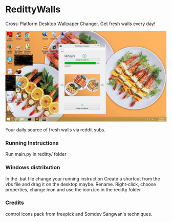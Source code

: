 # RedittyWalls
Cross-Platform Desktop Wallpaper Changer. Get fresh walls every day!

<img src="reditty/screenshot.png">

Your daily source of fresh walls via reddit subs.

### Running Instructions

Run main.py in reditty/ folder

### Windows distribution

In the .bat file change your running instruction
Create a shortcut from the vbs file and drag it on the desktop maybe. Rename.
Right-click, choose properties, change icon and use the icon.ico in the reditty folder

### Credits

control icons pack from freepick and Somdev Sangwan's techniques.
